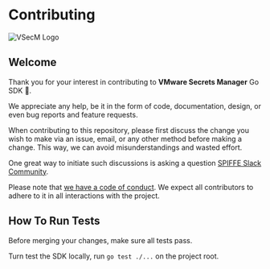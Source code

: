 # Contributing

![VSecM Logo](https://vsecm.com/vsecm.png)

## Welcome

Thank you for your interest in contributing to **VMware Secrets Manager** 
Go SDK 🤘.

We appreciate any help, be it in the form of code, documentation, design,
or even bug reports and feature requests.

When contributing to this repository, please first discuss the change you wish
to make via an issue, email, or any other method before making a change.
This way, we can avoid misunderstandings and wasted effort.

One great way to initiate such discussions is asking a question 
[SPIFFE Slack Community][slack].

[slack]: https://slack.spiffe.io/ "Join SPIFFE on Slack"

Please note that [we have a code of conduct](CODE_OF_CONDUCT.md). We expect all
contributors to adhere to it in all interactions with the project.

## How To Run Tests

Before merging your changes, make sure all tests pass.

Turn test the SDK locally, run `go test ./...` on the project root.
